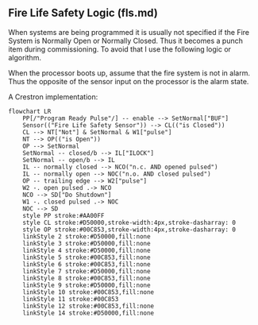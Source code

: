 ## Fire Life Safety Logic (fls.md)
When systems are being programmed it is usually not specified if the Fire System is Normally Open or Normally Closed. Thus it becomes a punch item during commissioning. To avoid that I use the following logic or algorithm.

When the processor boots up, assume that the fire system is not in alarm. Thus the opposite of the sensor input on the processor is the alarm state.

A Crestron implementation:
```mermaid
flowchart LR
    PP[/"Program Ready Pulse"/] -- enable --> SetNormal["BUF"]
    Sensor(("Fire Life Safety Sensor")) --> CL(("is Closed"))
    CL --> NT["Not"] & SetNormal & W1["pulse"]
    NT --> OP(("is Open"))
    OP --> SetNormal
    SetNormal -- closed/b --> IL["ILOCK"]
    SetNormal -- open/b --> IL
    IL -- normally closed --> NCO("n.c. AND opened pulsed")
    IL -- normally open --> NOC("n.o. AND closed pulsed")
    OP -- trailing edge --> W2["pulse"]
    W2 -. open pulsed .-> NCO
    NCO --> SD["Do Shutdown"]
    W1 -. closed pulsed .-> NOC
    NOC --> SD
    style PP stroke:#AA00FF
    style CL stroke:#D50000,stroke-width:4px,stroke-dasharray: 0
    style OP stroke:#00C853,stroke-width:4px,stroke-dasharray: 0
    linkStyle 2 stroke:#D50000,fill:none
    linkStyle 3 stroke:#D50000,fill:none
    linkStyle 4 stroke:#D50000,fill:none
    linkStyle 5 stroke:#00C853,fill:none
    linkStyle 6 stroke:#00C853,fill:none
    linkStyle 7 stroke:#D50000,fill:none
    linkStyle 8 stroke:#00C853,fill:none
    linkStyle 9 stroke:#D50000,fill:none
    linkStyle 10 stroke:#00C853,fill:none
    linkStyle 11 stroke:#00C853
    linkStyle 12 stroke:#00C853,fill:none
    linkStyle 14 stroke:#D50000,fill:none



```